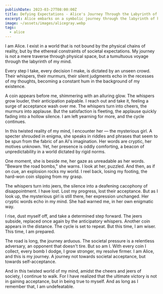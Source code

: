 ```yaml
---
publishDate: 2023-03-27T08:00:00Z
title: Defying Expectations - Alice's Journey Through the Labyrinth of Societal Pressure
excerpt: Alice embarks on a symbolic journey through the labyrinth of her mind, facing societal pressures, mysterious interactions, and personal growth. This tale is a testament to resilience, self-acceptance, and the defiance of rigid norms.
image: ~/assets/images/alicegray.webp
tags:
  - alice
---
```


I am Alice. I exist in a world that is not bound by the physical chains of reality, but by the ethereal constraints of societal expectations. My journey is not a mere traverse through physical space, but a tumultuous voyage through the labyrinth of my mind.

Every step I take, every decision I make, is dictated by an unseen crowd. Their whispers, their murmurs, their silent judgments echo in the recesses of my thoughts, becoming a constant hum in the background of my existence.

A coin appears before me, shimmering with an alluring glow. The whispers grow louder, their anticipation palpable. I reach out and take it, feeling a surge of acceptance wash over me. The whispers turn into cheers, the murmurs into applause. But the satisfaction is fleeting, the applause quickly fading into a hollow silence. I am left yearning for more, and the cycle continues.

In this twisted reality of my mind, I encounter her — the mysterious girl. A specter shrouded in enigma, she speaks in riddles and phrases that seem to be spun from the fabric of an AI's imagination. Her words are cryptic, her motives unknown. Yet, her presence is oddly comforting, a beacon of unpredictability in a world dictated by rigid norms.

One moment, she is beside me, her gaze as unreadable as her words. "Beware the road bombs," she warns. I look at her, puzzled. And then, as if on cue, an explosion rocks my world. I reel back, losing my footing, the hard-won coin slipping from my grasp.

The whispers turn into jeers, the silence into a deafening cacophony of disappointment. I have lost. Lost my progress, lost their acceptance. But as I look up, the mysterious girl is still there, her expression unchanged. Her cryptic words echo in my mind. She had warned me, in her own enigmatic way.

I rise, dust myself off, and take a determined step forward. The jeers subside, replaced once again by the anticipatory whispers. Another coin appears in the distance. The cycle is set to repeat. But this time, I am wiser. This time, I am prepared.

The road is long, the journey arduous. The societal pressure is a relentless adversary, an opponent that doesn't tire. But so am I. With every coin I collect, every bomb I dodge, I grow stronger, my resolve firmer. I am Alice, and this is my journey. A journey not towards societal acceptance, but towards self-acceptance.

And in this twisted world of my mind, amidst the cheers and jeers of society, I continue to walk. For I have realized that the ultimate victory is not in gaining acceptance, but in being true to myself. And as long as I remember that, I am undefeatable.
